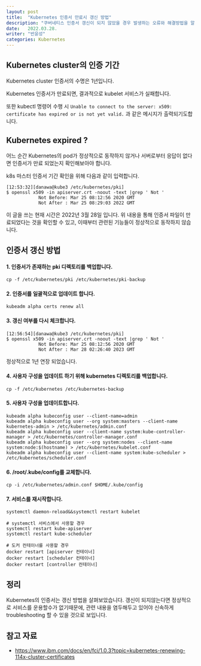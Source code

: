 ```yaml
---
layout: post
title:  "Kubernetes 인증서 만료시 갱신 방법"
description: "쿠버네티스 인증서 갱신이 되지 않았을 경우 발생하는 오류와 해결방법을 알아봅니다"
date:   2022.03.28.
writer: "반윤성"
categories: Kubernetes
---
```


## Kubernetes cluster의 인증 기간

Kubernetes cluster 인증서의 수명은 1년입니다.

Kubernetes 인증서가 만료되면, 결과적으로 kubelet 서비스가 실패합니다.

또한 kubectl 명령어 수행 시 `Unable to connect to the server: x509: certificate has expired or is not yet valid.` 과 같은 메시지가 출력되기도합니다.

## Kubernetes expired ?

어느 순간 Kubernetes의 pod가 정상적으로 동작하지 않거나 서버로부터 응답이 없다면
인증서가 만료 되었는지 확인해보아야 합니다.

k8s 마스터 인증서 기간 확인을 위해 다음과 같이 입력합니다.

```
[12:53:32][danawa@kube3 /etc/kubernetes/pki]
$ openssl x509 -in apiserver.crt -noout -text |grep ' Not '
            Not Before: Mar 25 08:12:56 2020 GMT
            Not After : Mar 25 08:29:03 2022 GMT
```

이 글을 쓰는 현재 시간은 2022년 3월 28일 입니다. 위 내용을 통해 인증서 파일이 
만료되었다는 것을 확인할 수 있고, 이때부터 관련된 기능들이 정상적으로 동작하지 않습니다.


## 인증서 갱신 방법

#### 1. 인증서가 존재하는 pki 디렉토리를 백업합니다.

```
cp -f /etc/kubernetes/pki /etc/kubernetes/pki-backup
```

#### 2. 인증서를 일괄적으로 업데이트 합니다.

```
kubeadm alpha certs renew all
```

#### 3. 갱신 여부를 다시 체크합니다.
```
[12:56:54][danawa@kube3 /etc/kubernetes/pki]
$ openssl x509 -in apiserver.crt -noout -text |grep ' Not '
            Not Before: Mar 25 08:12:56 2020 GMT
            Not After : Mar 28 02:26:40 2023 GMT
```

정상적으로 1년 연장 되었습니다.

#### 4. 사용자 구성을 업데이트 하기 위해 kubernetes 디렉토리를 백업합니다.
```
cp -f /etc/kubernetes /etc/kubernetes-backup
```

#### 5. 사용자 구성을 업데이트합니다.
```
kubeadm alpha kubeconfig user --client-name=admin
kubeadm alpha kubeconfig user --org system:masters --client-name kubernetes-admin > /etc/kubernetes/admin.conf
kubeadm alpha kubeconfig user --client-name system:kube-controller-manager > /etc/kubernetes/controller-manager.conf
kubeadm alpha kubeconfig user --org system:nodes --client-name system:node:$(hostname) > /etc/kubernetes/kubelet.conf
kubeadm alpha kubeconfig user --client-name system:kube-scheduler > /etc/kubernetes/scheduler.conf
```

#### 6. /root/.kube/config를 교체합니다.
```
cp -i /etc/kubernetes/admin.conf $HOME/.kube/config
```

#### 7. 서비스를 재시작합니다.
```
systemctl daemon-reload&&systemctl restart kubelet

# systemctl 서비스에서 사용할 경우
systemctl restart kube-apiserver
systemctl restart kube-scheduler

# 도커 컨테이너를 사용할 경우
docker restart [apiserver 컨테이너]
docker restart [scheduler 컨테이너]
docker restart [controller 컨테이너]
```

## 정리

Kubernetes의 인증서는 갱신 방법을 살펴보았습니다. 갱신이 되지않는다면 정상적으로 서비스를 운용할수가 없기때문에,
관련 내용을 염두해두고 있어야 신속하게 troubleshooting 할 수 있을 것으로 보입니다.

## 참고 자료
- https://www.ibm.com/docs/en/fci/1.0.3?topic=kubernetes-renewing-114x-cluster-certificates